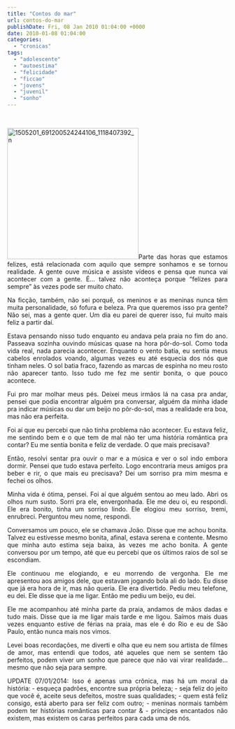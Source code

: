 ```yaml
---
title: "Contos do mar"
url: contos-do-mar
publishDate: Fri, 08 Jan 2010 01:04:00 +0000
date: 2010-01-08 01:04:00
categories: 
  - "cronicas"
tags: 
  - "adolescente"
  - "autoestima"
  - "felicidade"
  - "ficcao"
  - "jovens"
  - "juvenil"
  - "sonho"
---
```

&nbsp;
<p style="text-align: justify;"><a href="http://www.gabi.blog.br/wp-content/uploads/2010/01/1505201_691200524244106_1118407392_n.jpg"><img class="size-medium wp-image-1230 alignleft" alt="1505201_691200524244106_1118407392_n" src="http://www.gabi.blog.br/wp-content/uploads/2010/01/1505201_691200524244106_1118407392_n-300x300.jpg" width="300" height="300" /></a>Parte das horas que estamos felizes, está relacionada com aquilo que sempre sonhamos e se tornou realidade. A gente ouve música e assiste vídeos e pensa que nunca vai acontecer com a gente. É... talvez não aconteça porque “felizes para sempre” às vezes pode ser muito chato.</p>
<p style="text-align: justify;">Na ficção, também, não sei porquê, os meninos e as meninas nunca têm muita personalidade, só fofura e beleza. Pra que queremos isso pra gente? Não sei, mas a gente quer. Um dia eu parei de querer isso, fui muito mais feliz a partir daí.</p>
<p style="text-align: justify;">Estava pensando nisso tudo enquanto eu andava pela praia no fim do ano. Passeava sozinha ouvindo músicas quase na hora pôr-do-sol. Como toda vida real, nada parecia acontecer.
Enquanto o vento batia, eu sentia meus cabelos enrolados voando, algumas vezes eu até esquecia dos nós que tinham neles. O sol batia fraco, fazendo as marcas de espinha no meu rosto não aparecer tanto. Isso tudo me fez me sentir bonita, o que pouco acontece.</p>
<p style="text-align: justify;">Fui pro mar molhar meus pés. Deixei meus irmãos lá na casa pra andar, pensei que podia encontrar alguém pra conversar, alguém da minha idade pra indicar músicas ou dar um beijo no pôr-do-sol, mas a realidade era boa, mas não era perfeita.</p>
<p style="text-align: justify;">Foi aí que eu percebi que não tinha problema não acontecer. Eu estava feliz, me sentindo bem e o que tem de mal não ter uma história romântica pra contar? Eu me sentia bonita e feliz de verdade. O que mais precisava?</p>
<p style="text-align: justify;">Então, resolvi sentar pra ouvir o mar e a música e ver o sol indo embora dormir. Pensei que tudo estava perfeito. Logo encontraria meus amigos pra beber e rir, o que mais eu precisava? Dei um sorriso pra mim mesma e fechei os olhos.</p>
<p style="text-align: justify;">Minha vida é ótima, pensei. Foi aí que alguém sentou ao meu lado. Abri os olhos num susto. Sorri pra ele, envergonhada. Ele me deu oi, eu respondi. Ele era bonito, tinha um sorriso lindo. Ele elogiou meu sorriso, tremi, enrubreci. Perguntou meu nome, respondi.</p>
<p style="text-align: justify;">Conversamos um pouco, ele se chamava João. Disse que me achou bonita. Talvez eu estivesse mesmo bonita, afinal, estava serena e contente. Mesmo que minha auto estima seja baixa, às vezes me acho bonita. A gente conversou por um tempo, até que eu percebi que os últimos raios de sol se escondiam.</p>
<p style="text-align: justify;">Ele continuou me elogiando, e eu morrendo de vergonha. Ele me apresentou aos amigos dele, que estavam jogando bola ali do lado. Eu disse que já era hora de ir, mas não queria. Ele era divertido. Pediu meu telefone, eu dei. Ele disse que ia me ligar. Então me pediu um beijo, eu dei.</p>
<p style="text-align: justify;">Ele me acompanhou até minha parte da praia, andamos de mãos dadas e tudo mais. Disse que ia me ligar mais tarde e me ligou. Saímos mais duas vezes enquanto estive de férias na praia, mas ele é do Rio e eu de São Paulo, então nunca mais nos vimos.</p>
<p style="text-align: justify;">Levei boas recordações, me diverti e olha que eu nem sou artista de filmes de amor, mas entendi que todos, até aqueles que nem se sentem tão perfeitos, podem viver um sonho que parece que não vai virar realidade... mesmo que não seja para sempre.</p>
<p style="text-align: justify;">UPDATE 07/01/2014:
Isso é apenas uma crônica, mas há um moral da história:
- esqueça padrões, encontre sua própria beleza;
- seja feliz do jeito que você é, aceite seus defeitos, mostre suas qualidades;
- quem está feliz consigo, está aberto para ser feliz com outro;
- meninas normais também podem ter histórias românticas para contar &amp;
- príncipes encantados não existem, mas existem os caras perfeitos para cada uma de nós.</p>
